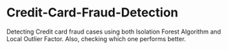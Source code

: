 # Credit-Card-Fraud-Detection
Detecting Credit card fraud cases using both Isolation Forest Algorithm and Local Outlier Factor. Also, checking which one performs better.
